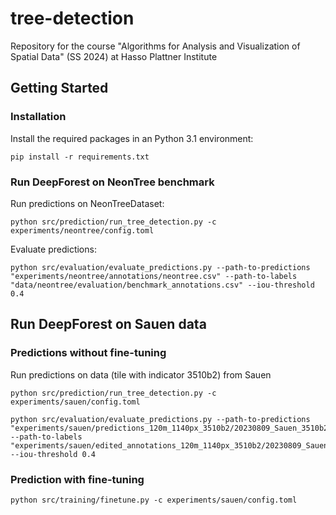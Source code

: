 # tree-detection
Repository for the course "Algorithms for Analysis and Visualization of Spatial Data" (SS 2024) at Hasso Plattner Institute

## Getting Started

### Installation

Install the required packages in an Python 3.1 environment:

```
pip install -r requirements.txt
```

### Run DeepForest on NeonTree benchmark

Run predictions on NeonTreeDataset:
```
python src/prediction/run_tree_detection.py -c experiments/neontree/config.toml
```

Evaluate predictions:
```
python src/evaluation/evaluate_predictions.py --path-to-predictions "experiments/neontree/annotations/neontree.csv" --path-to-labels "data/neontree/evaluation/benchmark_annotations.csv" --iou-threshold 0.4
```

## Run DeepForest on Sauen data

### Predictions without fine-tuning

Run predictions on data (tile with indicator 3510b2) from Sauen
```
python src/prediction/run_tree_detection.py -c experiments/sauen/config.toml
```

```
python src/evaluation/evaluate_predictions.py --path-to-predictions "experiments/sauen/predictions_120m_1140px_3510b2/20230809_Sauen_3510b2_tile.csv" --path-to-labels "experiments/sauen/edited_annotations_120m_1140px_3510b2/20230809_Sauen_3510b2_tile.csv" --iou-threshold 0.4
```

### Prediction with fine-tuning

```
python src/training/finetune.py -c experiments/sauen/config.toml
```